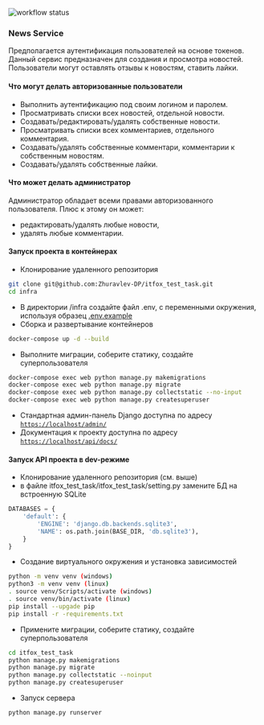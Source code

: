 ![workflow status](https://github.com/Zhuravlev-DP/itfox_test_task/actions/workflows/itfox_test_task.yml/badge.svg)

### News Service
Предполагается аутентификация пользователей на основе токенов. Данный сервис предназначен для создания и просмотра новостей. Пользователи могут оставлять отзывы к новостям, ставить лайки.

#### Что могут делать авторизованные пользователи
- Выполнить аутентификацию под своим логином и паролем.
- Просматривать списки всех новостей, отдельной новости.
- Создавать/редактировать/удалять собственные новости.
- Просматривать списки всех комментариев, отдельного комментария.
- Создавать/удалять собственные комментари, комментарии к собственным новостям.
- Создавать/удалять собственные лайки.
#### Что может делать администратор
Администратор обладает всеми правами авторизованного пользователя.
Плюс к этому он может:
- редактировать/удалять любые новости,
- удалять любые комментарии.

#### Запуск проекта в контейнерах

- Клонирование удаленного репозитория
```bash
git clone git@github.com:Zhuravlev-DP/itfox_test_task.git
cd infra
```
- В директории /infra создайте файл .env, с переменными окружения, используя образец [.env.example](infra/.env.example)
- Сборка и развертывание контейнеров
```bash
docker-compose up -d --build
```
- Выполните миграции, соберите статику, создайте суперпользователя
```bash
docker-compose exec web python manage.py makemigrations
docker-compose exec web python manage.py migrate
docker-compose exec web python manage.py collectstatic --no-input
docker-compose exec web python manage.py createsuperuser
```
- Стандартная админ-панель Django доступна по адресу [`https://localhost/admin/`](https://localhost/admin/)
- Документация к проекту доступна по адресу [`https://localhost/api/docs/`](https://localhost/redoc/)

#### Запуск API проекта в dev-режиме

- Клонирование удаленного репозитория (см. выше)
- в файле itfox_test_task/itfox_test_task/setting.py замените БД на встроенную SQLite
```python
DATABASES = {
    'default': {
        'ENGINE': 'django.db.backends.sqlite3',
        'NAME': os.path.join(BASE_DIR, 'db.sqlite3'),
    }
}
```
- Создание виртуального окружения и установка зависимостей
```bash
python -m venv venv (windows)
python3 -m venv venv (linux)
. source venv/Scripts/activate (windows)
. source venv/bin/activate (linux)
pip install --upgade pip
pip install -r -requirements.txt
```
- Примените миграции, соберите статику, создайте суперпользователя
```bash
cd itfox_test_task
python manage.py makemigrations
python manage.py migrate
python manage.py collectstatic --noinput
python manage.py createsuperuser
```
- Запуск сервера
```bash
python manage.py runserver
```
